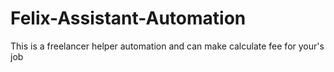 # Felix-Assistant-Automation
This is a freelancer helper automation and can make calculate fee for your's job
